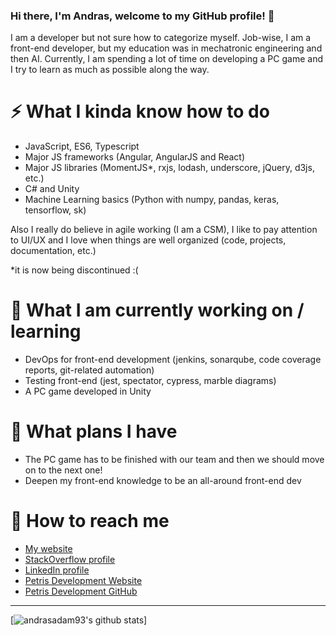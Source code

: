 ### Hi there, I'm Andras, welcome to my GitHub profile! 👋
I am a developer but not sure how to categorize myself. Job-wise, I am a front-end developer, but my education was in mechatronic engineering and then AI. Currently, I am spending a lot of time on developing a PC game and I try to learn as much as possible along the way.

# ⚡ What I kinda know how to do
- JavaScript, ES6, Typescript
- Major JS frameworks (Angular, AngularJS and React)
- Major JS libraries (MomentJS*, rxjs, lodash, underscore, jQuery, d3js, etc.)
- C# and Unity
- Machine Learning basics (Python with numpy, pandas, keras, tensorflow, sk)

Also I really do believe in agile working (I am a CSM), I like to pay attention to UI/UX and I love when things are well organized (code, projects, documentation, etc.)

*it is now being discontinued :(

# 🔭 What I am currently working on / learning
- DevOps for front-end development (jenkins, sonarqube, code coverage reports, git-related automation)
- Testing front-end (jest, spectator, cypress, marble diagrams)
- A PC game developed in Unity

# 🌱 What plans I have
- The PC game has to be finished with our team and then we should move on to the next one!
- Deepen my front-end knowledge to be an all-around front-end dev

# 💬 How to reach me
- [My website](https://andrasadam.com)
- [StackOverflow profile](https://stackoverflow.com/users/3889571)
- [LinkedIn profile](https://linkedin.com/in/andrasadam93)
- [Petris Development Website](https://petris.dev)
- [Petris Development GitHub](https://github.com/petris-dev)

---
[![andrasadam93's github stats](https://github-readme-stats.vercel.app/api?username=andrasadam93&theme=synthwave)]
